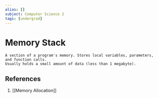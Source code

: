```yaml
---
alias: []
subject: Computer Science 2
tags: [undergrad]
---
```

# Memory Stack

```ad-note
A section of a program's memory. Stores local variables, parameters, and function calls.
Usually holds a small amount of data (less than 1 megabyte).
```

## References
1. [[Memory Allocation]]